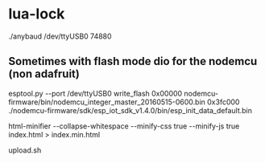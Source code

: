 # lua-lock

./anybaud /dev/ttyUSB0 74880

## Sometimes with flash mode dio for the nodemcu (non adafruit)

esptool.py  --port /dev/ttyUSB0 write_flash 0x00000 nodemcu-firmware/bin/nodemcu_integer_master_20160515-0600.bin 0x3fc000 ./nodemcu-firmware/sdk/esp_iot_sdk_v1.4.0/bin/esp_init_data_default.bin

html-minifier --collapse-whitespace --minify-css true --minify-js true index.html  > index.min.html

upload.sh
